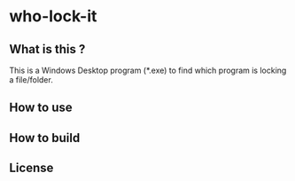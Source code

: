 # who-lock-it

## What is this ?

This is a Windows Desktop program (*.exe) to find which program is locking a file/folder.

## How to use

## How to build

## License
